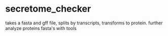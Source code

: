 # secretome_checker
takes a fasta and gff file, splits by transcripts, transforms to protein.
further analyze proteins fasta's with tools
